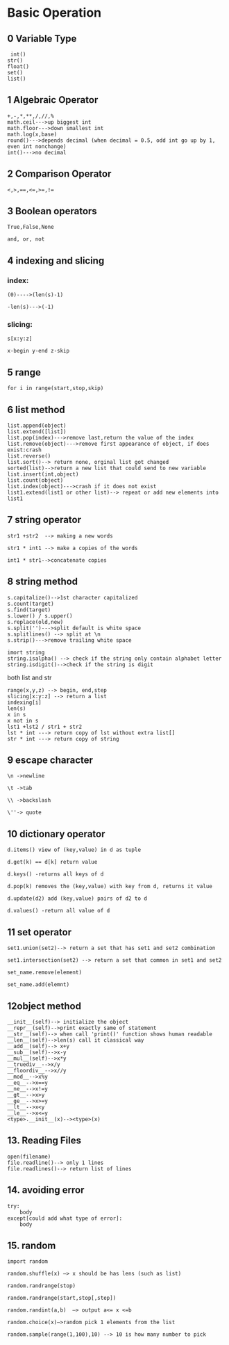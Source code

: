 # Basic Operation 

## 0 Variable Type 
     int()
    str()
    float()
    set()
    list()

## 1 Algebraic Operator
```
+,-,*,**,/,//,%
math.ceil--->up biggest int
math.floor--->down smallest int
math.log(x,base)
round()--->depends decimal (when decimal = 0.5, odd int go up by 1, even int nonchange)
int()--->no decimal
```
## 2 Comparison Operator
```
<,>,==,<=,>=,!=
```

## 3 Boolean operators

    True,False,None

    and, or, not

## 4 indexing and slicing
### index:
    
    (0)---->(len(s)-1)

    -len(s)--->(-1)

### slicing:
    s[x:y:z]

    x-begin y-end z-skip

## 5 range
    for i in range(start,stop,skip)

## 6 list method
```
list.append(object)
list.extend([list])
list.pop(index)--->remove last,return the value of the index
list.remove(object)--->remove first appearance of object, if does exist:crash
list.reverse()
list.sort()--> return none, orginal list got changed
sorted(list)-->return a new list that could send to new variable
list.insert(int,object)
list.count(object)
list.index(object)--->crash if it does not exist
list1.extend(list1 or other list)--> repeat or add new elements into list1
```
## 7 string operator
    str1 +str2  --> making a new words

    str1 * int1 --> make a copies of the words

    int1 * str1-->concatenate copies

## 8 string method
```
s.capitalize()-->1st character capitalized
s.count(target)
s.find(target)
s.lower() / s.upper()
s.replace(old,new)
s.split('')--->split default is white space
s.splitlines() --> split at \n
s.strip()--->remove trailing white space
```
```
imort string
string.isalpha() --> check if the string only contain alphabet letter
string.isdigit()-->check if the string is digit 
```
both list and str
```
range(x,y,z) --> begin, end,step
slicing[x:y:z] --> return a list
indexing[i]
len(s)
x in s
x not in s
lst1 +lst2 / str1 + str2
lst * int ---> return copy of lst without extra list[]
str * int ---> return copy of string

```
## 9 escape character

    \n ->newline

    \t ->tab

    \\ ->backslash

    \''-> quote

## 10 dictionary operator

    d.items() view of (key,value) in d as tuple

    d.get(k) == d[k] return value

    d.keys() -returns all keys of d

    d.pop(k) removes the (key,value) with key from d, returns it value

    d.update(d2) add (key,value) pairs of d2 to d

    d.values() -return all value of d

## 11 set operator

    set1.union(set2)--> return a set that has set1 and set2 combination

    set1.intersection(set2) --> return a set that common in set1 and set2

    set_name.remove(element)

    set_name.add(elemnt)

## 12object method
```
__init__(self)--> initialize the object
__repr__(self)-->print exactly same of statement
__str__(self)--> when call 'print()' function shows human readable
__len__(self)-->len(s) call it classical way
__add__(self)--> x+y
__sub__(self)-->x-y
__mul__(self)-->x*y
__truediv__-->x/y
__floordiv__-->x//y
__mod__-->x%y
__eq__-->x==y
__ne__-->x!=y
__gt__-->x>y
__ge__-->x>=y
__lt__-->x<y
__le__-->x<=y
<type>.__init__(x)--><type>(x)
```

## 13. Reading Files
```
open(filename)
file.readline()--> only 1 lines
file.readlines()--> return list of lines
```

## 14. avoiding error
```
try:
    body
except[could add what type of error]:
    body
```
## 15. random

    import random

    random.shuffle(x) —> x should be has lens (such as list)

    random.randrange(stop)

    random.randrange(start,stop[,step])

    random.randint(a,b)  —> output a<= x <=b

    random.choice(x)—>random pick 1 elements from the list

    random.sample(range(1,100),10) --> 10 is how many number to pick












